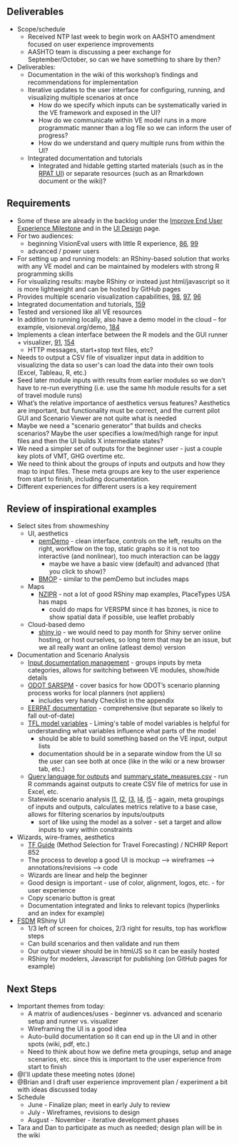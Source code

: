 ## Deliverables
  - Scope/schedule
    - Received NTP last week to begin work on AASHTO amendment focused on user experience improvements 
    - AASHTO team is discussing a peer exchange for September/October, so can we have something to share by then?
  - Deliverables: 
    - Documentation in the wiki of this workshop’s findings and recommendations for implementation
    - Iterative updates to the user interface for configuring, running, and visualizing multiple scenarios at once
      - How do we specify which inputs can be systematically varied in the VE framework and exposed in the UI?
      - How do we communicate within VE model runs in a more programmatic manner than a log file so we can inform the user of progress?
      - How do we understand and query multiple runs from within the UI?
    - Integrated documentation and tutorials
      - Integrated and hidable getting started materials (such as in the [RPAT UI](https://planningtools.transportation.org/files/112.pdf)) or separate resources (such as an Rmarkdown document or the wiki)? 

## Requirements
  - Some of these are already in the backlog under the [Improve End User Experience Milestone](https://github.com/gregorbj/VisionEval/milestone/17) and in the [UI Design](https://github.com/gregorbj/VisionEval/wiki/User-Interface-Design#scenario-viewer) page.
  - For two audiences:
    - beginning VisionEval users with little R experience, [86](https://github.com/gregorbj/VisionEval/issues/86), [99](https://github.com/gregorbj/VisionEval/issues/99) 
    - advanced / power users
  - For setting up and running models: an RShiny-based solution that works with any VE model and can be maintained by modelers with strong R programming skills 
  - For visualizing results: maybe RShiny or instead just html/javascript so it is more lightweight and can be hosted by GitHub pages
  - Provides multiple scenario visualization capabilities, [98](https://github.com/gregorbj/VisionEval/issues/98), [97](https://github.com/gregorbj/VisionEval/issues/97), [96](https://github.com/gregorbj/VisionEval/issues/96)
  - Integrated documentation and tutorials, [159](https://github.com/gregorbj/VisionEval/issues/159)
  - Tested and versioned like all VE resources
  - In addition to running locally, also have a demo model in the cloud – for example, visioneval.org/demo, [184](https://github.com/gregorbj/VisionEval/issues/184)
  - Implements a clean interface between the R models and the GUI runner + visualizer, [91](https://github.com/gregorbj/VisionEval/issues/91), [154](https://github.com/gregorbj/VisionEval/issues/154)
    - HTTP messages, start+stop text files, etc?
  - Needs to output a CSV file of visualizer input data in addition to visualizing the data so user's can load the data into their own tools (Excel, Tableau, R, etc.)
  - Seed later module inputs with results from earlier modules so we don't have to re-run everything (i.e. use the same hh module results for a set of travel module runs)
  - What’s the relative importance of aesthetics versus features?  Aesthetics are important, but functionality must be correct, and the current pilot GUI and Scenario Viewer are not quite what is needed
  - Maybe we need a "scenario generator" that builds and checks scenarios?  Maybe the user specifies a low/med/high range for input files and then the UI builds X intermediate states?
  - We need a simpler set of outputs for the beginner user - just a couple key plots of VMT, GHG overtime etc.
  - We need to think about the groups of inputs and outputs and how they map to input files.  These meta groups are key to the user experience from start to finish, including documentation. 
  - Different experiences for different users is a key requirement

## Review of inspirational examples
  - Select sites from showmeshiny
    - UI, aesthetics
      - [pemDemo](http://shinyprognostics.de/pemDemo) - clean interface, controls on the left, results on the right, workflow on the top, static graphs so it is not too interactive (and nonlinear), too much interaction can be laggy
        - maybe we have a basic view (default) and advanced (that you click to show)?
      - [BMOP](https://cawthron.shinyapps.io/BMOP/) - similar to the pemDemo but includes maps
    - Maps
      - [NZIPR](https://compassnz.shinyapps.io/NZIPR/) - not a lot of good RShiny map examples, PlaceTypes USA has maps
        - could do maps for VERSPM since it has bzones, is nice to show spatial data if possible, use leaflet probably
    - Cloud-based demo
      - [shiny io](http://www.shinyapps.io/) - we would need to pay month for Shiny server online hosting, or host ourselves, so long term that may be an issue, but we all really want an online (atleast demo) version
  - Documentation and Scenario Analysis
    - [Input documentation management](documents/UIDesign/VE_InputDoc_Mockup_20180406.docx) - groups inputs by meta categories, allows for switching between VE modules, show/hide details
    - [ODOT SARSPM](http://www.oregon.gov/ODOT/Planning/Documents/Oregon-Strategic-Assessment-RSPM-Users-Guide.pdf) - cover basics for how ODOT’s scenario planning process works for local planners (not appliers)
      - includes very handy Checklist in the appendix 
    - [EERPAT documentation](https://www.planning.dot.gov/FHWA_tool/EERPAT_Users_Guide.aspx) - comprehensive (but separate so likely to fall out-of-date)
    - [TFL model variables](documents/UIDesign/RSPM-TFLmodelVariables_May2017.pdf) - Liming's table of model variables is helpful for understanding what variables influence what parts of the model
      - should be able to build something based on the VE input, output lists
      - documentation should be in a separate window from the UI so the user can see both at once (like in the wiki or a new browser tab, etc.)
    - [Query language for outputs](documents/UIDesign/state_measures_spec_TN.csv) and [summary_state_measures.csv](documents/UIDesign/summary_state_measures.csv) - run R commands against outputs to create CSV file of metrics for use in Excel, etc.
    - Statewide scenario analysis [I1](documents/UIDesign/ScenarioOutcomes.JPG), [I2](documents/UIDesign/ScenCharts-AltModes.JPG), [I3](documents/UIDesign/ScenCharts-ITS.JPG), [I4](documents/UIDesign/ScenDashboard.JPG), [I5](documents/UIDesign/ScenValidation.JPG) - again, meta groupings of inputs and outputs, calculates metrics relative to a base case, allows for filtering scenarios by inputs/outputs
      - sort of like using the model as a solver - set a target and allow inputs to vary within constraints
  - Wizards, wire-frames, aesthetics
    - [TF Guide](https://rguide.rsginc.com) (Method Selection for Travel Forecasting) / NCHRP Report 852 
    - The process to develop a good UI is mockup --> wireframes --> annotations/revisions --> code
    - Wizards are linear and help the beginner
    - Good design is important - use of color, alignment, logos, etc. - for user experience
    - Copy scenario button is great
    - Documentation integrated and links to relevant topics (hyperlinks and an index for example)
  - [FSDM](https://github.com/gregorbj/FSDM) RShiny UI
    - 1/3 left of screen for choices, 2/3 right for results, top has workflow steps
    - Can build scenarios and then validate and run them
    - Our output viewer should be in html/JS so it can be easily hosted
    - RShiny for modelers, Javascript for publishing (on GitHub pages for example)

## Next Steps
  - Important themes from today:
    - A matrix of audiences/uses - beginner vs. advanced and scenario setup and runner vs. visualizer
    - Wireframing the UI is a good idea
    - Auto-build documentation so it can end up in the UI and in other spots (wiki, pdf, etc.)
    - Need to think about how we define meta groupings, setup and anage scenarios, etc. since this is important to the user experience from start to finish 
  - @I'll update these meeting notes (done)
  - @Brian and I draft user experience improvement plan / experiment a bit with ideas discussed today
  - Schedule
    - June - Finalize plan; meet in early July to review
    - July - Wireframes, revisions to design
    - August - November - iterative development phases
  - Tara and Dan to participate as much as needed; design plan will be in the wiki